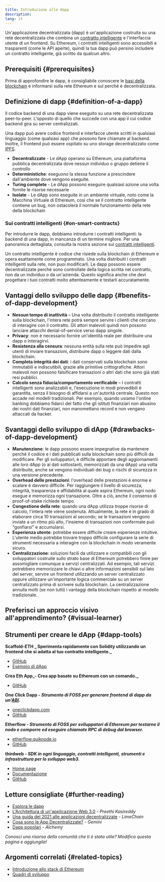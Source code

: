 ```yaml
---
title: Introduzione alle dapp
description:
lang: it
---
```


Un'applicazione decentralizzata (dapp) è un'applicazione costruita su una rete decentralizzata che combina un [contratto intelligente](/developers/docs/smart-contracts/) e l'interfaccia utente di un frontend. Su Ethereum, i contratti intelligenti sono accessibili e trasparenti (come le API aperte), quindi la tua dapp può persino includere un contratto intelligente, già scritto da qualcun altro.

## Prerequisiti {#prerequisites}

Prima di approfondire le dapp, è consigliabile conoscere le [basi della blockchain](/developers/docs/intro-to-ethereum/) e informarsi sulla rete Ethereum e sul perché è decentralizzata.

## Definizione di dapp {#definition-of-a-dapp}

Il codice backend di una dapp viene eseguito su una rete decentralizzata peer-to-peer. L'opposto di quello che succede con una app il cui codice backend gira su server centralizzati.

Una dapp può avere codice frontend e interfacce utente scritti in qualsiasi linguaggio (come qualsiasi app) che possono fare chiamate al backend. Inoltre, il frontend può essere ospitato su uno storage decentralizzato come [IPFS](https://ipfs.io/).

- **Decentralizzate** - Le dApp operano su Ethereum, una piattaforma pubblica decentralizzata dove nessun individuo o gruppo detiene il controllo
- **Deterministiche**: eseguono la stessa funzione a prescindere dall'ambiente dove vengono eseguite.
- **Turing complete** - Le dApp possono eseguire qualsiasi azione una volta fornite le risorse necessarie
- **Isolate** - Le dApp sono eseguite in un ambiente virtuale, noto come la Macchina Virtuale di Ethereum, così che se il contratto intelligente contiene un bug, non ostacolerà il normale funzionamento della rete della blockchain

### Sui contratti intelligenti {#on-smart-contracts}

Per introdurre le dapp, dobbiamo introdurre i contratti intelligenti: la backend di una dapp, in mancanza di un termine migliore. Per una panoramica dettagliata, consulta la nostra sezione sui [contratti intelligenti](/developers/docs/smart-contracts/).

Un contratto intelligente è codice che risiede sulla blockchain di Ethereum e opera esattamente come programmato. Una volta distribuiti i contratti intelligenti sulla rete, non puoi modificarli. Le dapp possono essere decentralizzate perché sono controllate della logica scritta nel contratto, non da un individuo o da un'azienda. Questo significa anche che devi progettare i tuoi contratti molto attenteamente e testarli accuratamente.

## Vantaggi dello sviluppo delle dapp {#benefits-of-dapp-development}

- **Nessun tempo di inattività** – Una volta distribuito il contratto intelligente sulla blockchain, l'intera rete potrà sempre servire i clienti che cercano di interagire con il contratto. Gli attori malevoli quindi non possono lanciare attacchi denial-of-service verso dapp singole.
- **Privacy**: non è necessario fornire un'identità reale per distribuire una dapp o interagirvi.
- **Resistenza alla censura**: nessuna entità sulla rete può impedire agli utenti di inviare transazioni, distribuire dapp o leggere dati dalla blockchain.
- **Completa integrità dei dati**: i dati conservati sulla blockchain sono immutabili e indiscutibili, grazie alle primitive crittografiche. Attori malevoli non possono falsificare transazioni o altri dati che sono già stati resi pubblici.
- **Calcolo senza fiducia/comportamento verificabile** – I contratti intelligenti sono analizzabili e, l'esecuzione in modi prevedibili è garantita, senza il bisogno di affidarsi a un'autorità centrale. Questo non accade nei modelli tradizionali. Per esempio, quando usiamo l'online banking dobbiamo fidarci del fatto che gli istituti finanziari non abusino dei nostri dati finanziari, non manomettano record e non vengano attaccati da hacker.

## Svantaggi dello sviluppo di dApp {#drawbacks-of-dapp-development}

- **Manutenzione**: le dapp possono essere impegnative da mantenere perché il codice e i dati pubblicati sulla blockchain sono più difficili da modificare. Per gli sviluppatori, è difficile apportare degli aggiornamenti alle loro dApp (o ai dati sottostanti, memorizzati da una dApp) una volta distribuite, anche se vengono individuati dei bug o rischi di sicurezza in una versione precedente.
- **Overhead delle prestazioni**: l'overhead delle prestazioni è enorme e scalare è davvero difficile. Per raggiungere il livello di sicurezza, integrità, trasparenza e affidabilità al quale aspira Ethereum, ogni nodo esegue e memorizza ogni transazione. Oltre a ciò, anche il consenso di proof-of-stake richiede tempo.
- **Congestione della rete**: quando una dApp utilizza troppe risorse di calcolo, l'intera rete viene sostenuta. Attualmente, la rete è in grado di elaborare circa 10 transazioni al secondo; se le transazioni vengono inviate a un ritmo più alto, l'insieme di transazioni non confermate può "gonfiarsi" e accumularsi.
- **Esperienza utente**: potrebbe essere difficile creare esperienze intuitive. L'utente medio potrebbe trovare troppo difficile configurare la serie di strumenti necessaria a interagire con la blockchain in modo veramente sicuro.
- **Centralizzazione**: soluzioni facili da utilizzare e compatibili con gli sviluppatori costruite sullo strato base di Ethereum potrebbero finire per assomigliare comunque a servizi centralizzati. Ad esempio, tali servizi potrebbero memorizzare le chiavi o altre informazioni sensibili sul lato del server, servire un frontend utilizzando un server centralizzato oppure utilizzare un'importante logica commerciale su un server centralizzato prima di scrivere sulla blockchain. La centralizzazione annulla molti (se non tutti) i vantaggi della blockchain rispetto al modello tradizionale.

## Preferisci un approccio visivo all'apprendimento? {#visual-learner}

<YouTube id="F50OrwV6Uk8" />

## Strumenti per creare le dApp {#dapp-tools}

**Scaffold-ETH _ Sperimenta rapidamente con Solidity utilizzando un frontend che si adatta al tuo contratto intelligente._**

- [GitHub](https://github.com/austintgriffith/scaffold-eth)
- [Esempio di dApp](https://punkwallet.io/)

**Crea Eth App_- Crea app basate su Ethereum con un comando._**

- [GitHub](https://github.com/paulrberg/create-eth-app)

**One Click Dapp _- Strumento di FOSS per generare frontend di dapp da un'[ABI](/glossary/#abi)._**

- [oneclickdapp.com](https://oneclickdapp.com)
- [GitHub](https://github.com/oneclickdapp/oneclickdapp-v1)

**Etherflow _- Strumento di FOSS per sviluppatori di Ethereum per testarne il nodo e comporre ed eseguire chiamate RPC di debug dal browser._**

- [etherflow.quiknode.io](https://etherflow.quiknode.io/)
- [GitHub](https://github.com/abunsen/etherflow)

**thirdweb _- SDK in ogni linguaggio, contratti intelligenti, strumenti e infrastruttura per lo sviluppo web3._**

- [Home page](https://thirdweb.com/)
- [Documentazione](https://portal.thirdweb.com/)
- [GitHub](https://github.com/thirdweb-dev/)

## Letture consigliate {#further-reading}

- [Esplora le dapp](/dapps)
- [L'Architettura di un'applicazione Web 3.0](https://www.preethikasireddy.com/post/the-architecture-of-a-web-3-0-application) - _Preethi Kasireddy_
- [Una guida del 2021 alle applicazioni decentralizzate](https://limechain.tech/blog/what-are-dapps-the-2021-guide/) - _LimeChain_
- [Cosa sono le App Decentralizzate?](https://www.gemini.com/cryptopedia/decentralized-applications-defi-dapps) - _Gemini_
- [Dapp popolari](https://www.alchemy.com/dapps) - _Alchemy_

_Conosci una risorsa della comunità che ti è stata utile? Modifica questa pagina e aggiungila!_

## Argomenti correlati {#related-topics}

- [Introduzione allo stack di Ethereum](/developers/docs/ethereum-stack/)
- [Quadri di sviluppo](/developers/docs/frameworks/)
